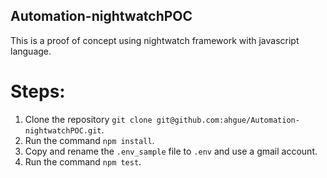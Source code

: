 ## Automation-nightwatchPOC

This is a proof of concept using nightwatch framework with javascript language.

# Steps:
1. Clone the repository `git clone git@github.com:ahgue/Automation-nightwatchPOC.git`.
2. Run the command `npm install`.
3. Copy and rename the `.env_sample` file to `.env` and use a gmail account.
4. Run the command `npm test`.